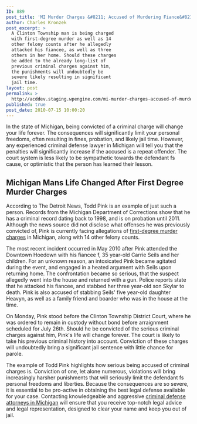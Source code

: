 ```yaml
---
ID: 889
post_title: 'MI Murder Charges &#8211; Accused of Murdering Fiance&#8217; and 3-Year-Old, Michigan Man Goes to Trial'
author: Charles Kronzek
post_excerpt: >
  A Clinton Township man is being charged
  with first-degree murder as well as 14
  other felony counts after he allegedly
  attacked his fiancee, as well as three
  others in her home. Should these charges
  be added to the already long-list of
  previous criminal charges against him,
  the punishments will undoubtedly be
  severe likely resulting in significant
  jail time.
layout: post
permalink: >
  http://acddev.staging.wpengine.com/mi-murder-charges-accused-of-murdering-finance-and-3-year-old-michigan-man-goes-to-trial.html
published: true
post_date: 2010-07-15 10:00:20
---
```

In the state of Michigan, being convicted of a criminal charge will change your life forever. The consequences will significantly limit your personal freedoms, often resulting in fines, probation, and likely jail time. However, any experienced criminal defense lawyer in Michigan will tell you that the penalties will significantly increase if the accused is a repeat offender. The court system is less likely to be sympathetic towards the defendant fs cause, or optimistic that the person has learned their lesson.
<h2>Michigan Mans Life Changed After First Degree Murder Charges</h2>
According to The Detroit News, Todd Pink is an example of just such a person. Records from the Michigan Department of Corrections show that he has a criminal record dating back to 1998, and is on probation until 2011. Although the news source did not disclose what offenses he was previously convicted of, Pink is currently facing allegations of <a href="http://acddev.staging.wpengine.com/homicide.html" target="_blank">first-degree murder charges</a> in Michigan, along with 14 other felony counts.

The most recent incident occurred in May 2010 after Pink attended the Downtown Hoedown with his fiancee f, 35 year-old Carrie Seils and her children. For an unknown reason, an intoxicated Pink became agitated during the event, and engaged in a heated argument with Seils upon returning home. The confrontation became so serious, that the suspect allegedly went into the house and returned with a gun. Police reports state that he attacked his fiancee, and stabbed her three year-old son Skylar to death. Pink is also accused of stabbing Seils' five year-old daughter Heavyn, as well as a family friend and boarder who was in the house at the time.

On Monday, Pink stood before the Clinton Township District Court, where he was ordered to remain in custody without bond before arraignment scheduled for July 26th. Should he be convicted of the serious criminal charges against him, Pink's life will change forever. The court is likely to take his previous criminal history into account. Conviction of these charges will undoubtedly bring a significant jail sentence with little chance for parole.

The example of Todd Pink highlights how serious being accused of criminal charges is. Conviction of one, let alone numerous, violations will bring increasingly harsher punishments that will seriously limit the defendant fs personal freedoms and liberties. Because the consequences are so severe, it is essential to be pro-active in obtaining the best legal defense available for your case. Contacting knowledgeable and aggressive <a href="http://acddev.staging.wpengine.com" target="_blank">criminal defense attorneys in Michigan</a> will ensure that you receive top-notch legal advice and legal representation, designed to clear your name and keep you out of jail.